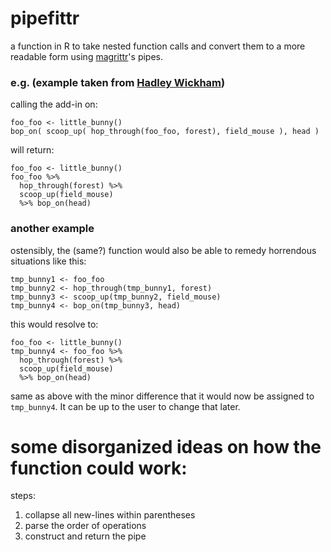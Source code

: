 # pipefittr

a function in R to take nested function calls and convert them to a more readable form using [magrittr](https://github.com/smbache/magrittr)'s pipes.

### e.g. (example taken from [Hadley Wickham](https://github.com/hadley))

calling the add-in on:

    foo_foo <- little_bunny()
    bop_on( scoop_up( hop_through(foo_foo, forest), field_mouse ), head )
    

will return:

    foo_foo <- little_bunny()
    foo_foo %>% 
      hop_through(forest) %>% 
      scoop_up(field_mouse) 
      %>% bop_on(head)
    

### another example

ostensibly, the (same?) function would also be able to remedy horrendous situations like this:

    tmp_bunny1 <- foo_foo
    tmp_bunny2 <- hop_through(tmp_bunny1, forest)
    tmp_bunny3 <- scoop_up(tmp_bunny2, field_mouse)
    tmp_bunny4 <- bop_on(tmp_bunny3, head)
    
this would resolve to:

    foo_foo <- little_bunny()
    tmp_bunny4 <- foo_foo %>% 
      hop_through(forest) %>% 
      scoop_up(field_mouse) 
      %>% bop_on(head)
    
same as above with the minor difference that it would now be assigned to `tmp_bunny4`. 
It can be up to the user to change that later.

# some disorganized ideas on how the function could work:

steps:

1. collapse all new-lines within parentheses
2. parse the order of operations
3. construct and return the pipe
